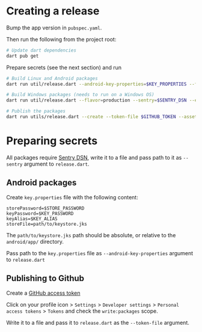 # Creating a release

Bump the app version in `pubspec.yaml`.

Then run the following from the project root:

```bash
# Update dart dependencies
dart pub get
```

Prepare secrets (see the next section) and run

```bash
# Build Linux and Android packages
dart run util/release.dart --android-key-properties=$KEY_PROPERTIES --flavor=production --sentry=$SENTRY_DSN --apk --aab --deb-gui --deb-cli --asset-dir=/tmp/release
```

```bash
# Build Windows packages (needs to run on a Windows OS)
dart run util/release.dart --flavor=production --sentry=$SENTRY_DSN --exe --msix --asset-dir=/tmp/release
```

```bash
# Publish the packages
dart run utils/release.dart --create --token-file $GITHUB_TOKEN --asset-dir=/tmp/release
```

# Preparing secrets

All packages require [Sentry DSN](https://docs.sentry.io/concepts/key-terms/dsn-explainer/),
write it to a file and pass path to it as `--sentry` argument to `release.dart`.

## Android packages

Create `key.properties` file with the following content:

    storePassword=$STORE_PASSWORD
    keyPassword=$KEY_PASSWORD
    keyAlias=$KEY_ALIAS
    storeFile=path/to/keystore.jks

The `path/to/keystore.jks` path should be absolute, or relative to the `android/app/` directory.

Pass path to the `key.properties` file as `--android-key-properties` argument to `release.dart`

## Publishing to Github

Create a [GitHub access token](https://docs.github.com/en/rest/guides/getting-started-with-the-rest-api?apiVersion=2022-11-28#about-tokens)

Click on your profile icon > `Settings` > `Developer settings` > `Personal access
tokens` > `Tokens` and check the `write:packages` scope.

Write it to a file and pass it to `release.dart` as the `--token-file` argument.

